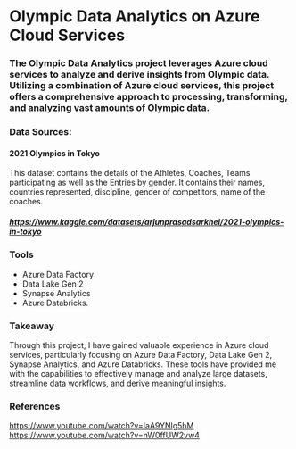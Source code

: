 # Olympic Data Analytics on Azure Cloud Services


### The Olympic Data Analytics project leverages Azure cloud services to analyze and derive insights from Olympic data. Utilizing a combination of Azure cloud services, this project offers a comprehensive approach to processing, transforming, and analyzing vast amounts of Olympic data. 



### Data Sources:
#### 2021 Olympics in Tokyo
This dataset contains the details of the Athletes, Coaches, Teams participating as well as the Entries by gender. It contains their names, countries represented, discipline, gender of competitors, name of the coaches.
##### <https://www.kaggle.com/datasets/arjunprasadsarkhel/2021-olympics-in-tokyo>


### Tools
- Azure Data Factory
- Data Lake Gen 2
- Synapse Analytics
- Azure Databricks.


### Takeaway
Through this project, I have gained valuable experience in Azure cloud services, particularly focusing on Azure Data Factory, Data Lake Gen 2, Synapse Analytics, and Azure Databricks. 
These tools have provided me with the capabilities to effectively manage and analyze large datasets, streamline data workflows, and derive meaningful insights. 




### References 

https://www.youtube.com/watch?v=IaA9YNlg5hM
https://www.youtube.com/watch?v=nW0ffUW2vw4
